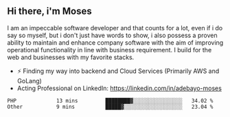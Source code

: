 ## Hi there, i'm Moses

I am an impeccable software developer and that counts for a lot, even if i do say so myself, but i don't just have words to show, i also possess a proven ability to maintain and enhance company software with the aim of improving operational functionality in line with business requirement. I build for the web and businesses with my favorite stacks.
- ⚡ Finding my way into backend and Cloud Services (Primarily AWS and GoLang)
- Acting Professional on LinkedIn: https://linkedin.com/in/adebayo-moses

<!--START_SECTION:waka-->

```text
PHP             13 mins         ████████▓░░░░░░░░░░░░░░░░   34.02 %
Other           9 mins          █████▓░░░░░░░░░░░░░░░░░░░   23.04 %
```

<!--END_SECTION:waka-->
